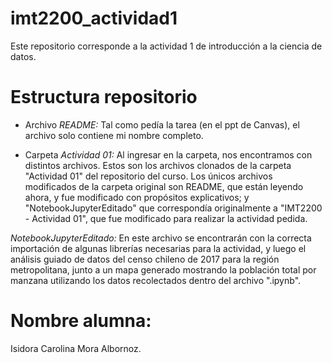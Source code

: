 # imt2200_actividad1

Este repositorio corresponde a la actividad 1 de introducción a la ciencia de datos.

# Estructura repositorio

- Archivo *README:*
Tal como pedía la tarea (en el ppt de Canvas), el archivo solo contiene mi nombre completo.

- Carpeta *Actividad 01:*
Al ingresar en la carpeta, nos encontramos con distintos archivos. Estos son los archivos clonados de la carpeta "Actividad 01" del repositorio del curso. Los únicos archivos modificados de la carpeta original son README, que están leyendo ahora, y fue modificado con propósitos explicativos; y "NotebookJupyterEditado" que correspondía originalmente a "IMT2200 - Actividad 01", que fue modificado para realizar la actividad pedida. 

_NotebookJupyterEditado:_ En este archivo se encontrarán con la correcta importación de algunas librerías necesarias para la actividad, y luego el análisis guiado de datos del censo chileno de 2017 para la región metropolitana, junto a un mapa generado mostrando la población total por manzana utilizando los datos recolectados dentro del archivo ".ipynb".

# Nombre alumna: 

Isidora Carolina Mora Albornoz.